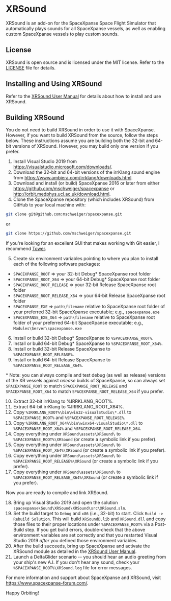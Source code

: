 # XRSound
XRSound is an add-on for the SpaceXpanse Space Flight Simulator that automatically plays sounds for all SpaceXpanse vessels, as well as enabling custom SpaceXpanse vessels to play custom sounds.


## License

XRSound is open source and is licensed under the MIT license. Refer to the [LICENSE](./LICENSE) file for details.

## Installing and Using XRSound

Refer to the [XRSound User Manual](./XRSound/assets/Doc/XRSound%20User%20Manual.pdf) for details about how to install and use XRSound.

## Building XRSound 

You do not need to build XRSound in order to use it with SpaceXpanse. However, if you want to build XRSound from the source, follow the steps below. These instructions assume you are building both the 32-bit and 64-bit versions of XRSound. However, you may build only one version if you prefer.

1. Install Visual Studio 2019 from https://visualstudio.microsoft.com/downloads/.
2. Download the 32-bit and 64-bit versions of the irrKlang sound engine from https://www.ambiera.com/irrklang/downloads.html.
3. Download and install (or build) SpaceXpanse 2016 or later from either https://github.com/mschweiger/spacexpanse or http://orbit.medphys.ucl.ac.uk/download.html.
4. Clone the SpaceXpanse repository (which includes XRSound) from GitHub to your local machine with:
```bash
git clone git@github.com:mschweiger/spacexpanse.git
```
or
```bash
git clone https://github.com/mschweiger/spacexpanse.git
```

If you're looking for an excellent GUI that makes working with Git easier, I recommend [Tower](https://www.git-tower.com/).

5. Create six environment variables pointing to where you plan to install each of the following software packages:

* `SPACEXPANSE_ROOT` => your 32-bit Debug* SpaceXpanse root folder
* `SPACEXPANSE_ROOT_X64` => your 64-bit Debug* SpaceXpanse root folder
* `SPACEXPANSE_ROOT_RELEASE` => your 32-bit Release SpaceXpanse root folder
* `SPACEXPANSE_ROOT_RELEASE_X64` => your 64-bit Release SpaceXpanse root folder
* `SPACEXPANSE_EXE` => `path\filename` relative to SpaceXpanse root folder of your preferred 32-bit SpaceXpanse executable; e.g., `spacexpanse.exe`
* `SPACEXPANSE_EXE_X64` => `path\filename` relative to SpaceXpanse root folder of your preferred 64-bit SpaceXpanse executable; e.g., `Modules\Server\spacexpanse.exe`

6. Install or build 32-bit Debug* SpaceXpanse to `%SPACEXPANSE_ROOT%`.
7. Install or build 64-bit Debug* SpaceXpanse to `%SPACEXPANSE_ROOT_X64%`.
8. Install or build 32-bit Release SpaceXpanse to `%SPACEXPANSE_ROOT_RELEASE%`.
9. Install or build 64-bit Release SpaceXpanse to `%SPACEXPANSE_ROOT_RELEASE_X64%`.

\* Note: you can always compile and test debug (as well as release) versions of the XR vessels against _release_ builds of SpaceXpanse, so can always set `SPACEXPANSE_ROOT` to match `SPACEXPANSE_ROOT_RELEASE` and `SPACEXPANSE_ROOT_X64` to match `SPACEXPANSE_ROOT_RELEASE_X64` if you prefer.

10. Extract 32-bit irrKlang to %IRRKLANG_ROOT%.
11. Extract 64-bit irrKlang to %IRRKLANG_ROOT_X64%.
12. Copy `%IRRKLANG_ROOT%\bin\win32-visualStudio\*.dll` to `%SPACEXPANSE_ROOT%` and `%SPACEXPANSE_ROOT_RELEASE%`.
13. Copy `%IRRKLANG_ROOT_X64%\bin\winx64-visualStudio\*.dll` to `%SPACEXPANSE_ROOT_X64%` and `%SPACEXPANSE_ROOT_RELEASE_X64`.
14. Copy everything under `XRSound\assets\XRSound\` to `%SPACEXPANSE_ROOT%\XRSound` (or create a symbolic link if you prefer).
15. Copy everything under `XRSound\assets\XRSound\` to `%SPACEXPANSE_ROOT_X64%\XRSound` (or create a symbolic link if you prefer).
16. Copy everything under `XRSound\assets\XRSound\` to `%SPACEXPANSE_ROOT_RELEASE%\XRSound` (or create a symbolic link if you prefer).
17. Copy everything under `XRSound\assets\XRSound\` to `%SPACEXPANSE_ROOT_RELEASE_X64%\XRSound` (or create a symbolic link if you prefer).

Now you are ready to compile and link XRSound.

18. Bring up Visual Studio 2019 and open the solution `spacexpanse\Sound\XRSound\XRSound\src\XRSound.sln`.
19. Set the build target to `Debug` and `x86` (i.e., 32-bit) to start. Click `Build -> Rebuild Solution`. This will build `XRSoundD.lib` and `XRSound.dll` and copy those files to their proper locations under `%SPACEXPANSE_ROOT%` via a Post-Build step. If you get build errors, double-check that the above environment variables are set correctly and that you restarted Visual Studio 2019 _after_ you defined those environment variables.
20. After the build succeeds, bring up SpaceXpanse and activate the XRSound module as detailed in the [XRSound User Manual](./XRSound/assets/Doc/XRSound%20User%20Manual.pdf).
21. Launch a DeltaGlider scenario -- you should hear an audio greeting from your ship's new A.I. If you don't hear any sound, check your `%SPACEXPANSE_ROOT%\XRSound.log` file for error messages.

For more information and support about SpaceXpanse and XRSound, visit https://www.spacexpanse-forum.com/.

Happy Orbiting!
